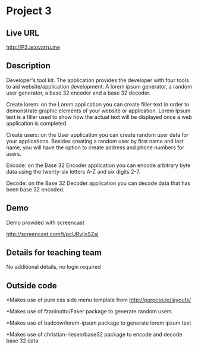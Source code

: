 # Project 3

## Live URL
<http://P3.acovarru.me>

## Description
Developer's tool kit. The application provides the developer with four tools to aid website/application development: A lorem ipsum generator, a random user generator, a base 32 encoder and a base 32 decoder.

Create lorem: on the Lorem application you can create filler text in order to demonstrate graphic elements of your website or application. Lorem Ipsum text is a filler used to show how the actual text will be displayed once a web application is completed.

Create users: on the User application you can create random user data for your applications. Besides creating a random user by first name and last name, you will have the option to create address and phone numbers for users.

Encode: on the Base 32 Encoder application you can encode arbitrary byte data using the twenty-six letters A-Z and six digits 2-7.

Decode: on the Base 32 Decoder application you can decode data that has been base 32 encoded.

## Demo
Demo provided with screencast

http://screencast.com/t/pcURvjlxSZaI

## Details for teaching team
No additional details, no login required



## Outside code
*Makes use of pure css side menu template from http://purecss.io/layouts/ 

*Makes use of fzaninotto/Faker package to generate random users

*Makes use of badcow/lorem-ipsum package to generate lorem ipsum text

*Makes use of christian-riesen/base32 package to encode and decode base 32 data


